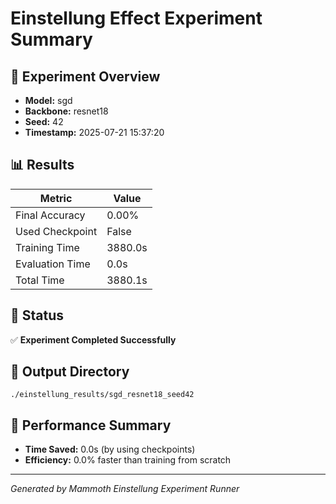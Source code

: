 # Einstellung Effect Experiment Summary

## 🎯 Experiment Overview
- **Model:** sgd
- **Backbone:** resnet18
- **Seed:** 42
- **Timestamp:** 2025-07-21 15:37:20

## 📊 Results
| Metric | Value |
|--------|-------|
| Final Accuracy | 0.00% |
| Used Checkpoint | False |
| Training Time | 3880.0s |
| Evaluation Time | 0.0s |
| Total Time | 3880.1s |

## 🎉 Status
✅ **Experiment Completed Successfully**

## 📁 Output Directory
```
./einstellung_results/sgd_resnet18_seed42
```

## 🚀 Performance Summary
- **Time Saved:** 0.0s (by using checkpoints)
- **Efficiency:** 0.0% faster than training from scratch

---
*Generated by Mammoth Einstellung Experiment Runner*
